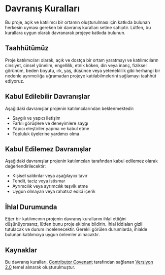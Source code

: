 # Davranış Kuralları

Bu proje, açık ve katılımcı bir ortamın oluşturulması için katkıda bulunan herkesin uyması gereken bir davranış kuralları setine sahiptir. Lütfen, bu kurallara uygun olarak davranarak projeye katkıda bulunun.

## Taahhütümüz

Proje katılımcıları olarak, açık ve dostça bir ortam yaratmayı ve katılımcıların cinsiyet, cinsel yönelim, engellilik, etnik köken, din veya inanç, fiziksel görünüm, beden boyutu, ırk, yaş, düşünce veya yeteneklilik gibi herhangi bir nedenle ayrımcılığa uğramadan projeye katılabilmelerini sağlamayı taahhüt ediyoruz.

## Kabul Edilebilir Davranışlar

Aşağıdaki davranışlar projenin katılımcılarından beklenmektedir:

- Saygılı ve yapıcı iletişim
- Farklı görüşlere ve deneyimlere saygı
- Yapıcı eleştiriler yapma ve kabul etme
- Topluluk üyelerine yardımcı olma

## Kabul Edilemez Davranışlar

Aşağıdaki davranışlar projenin katılımcıları tarafından kabul edilemez olarak değerlendirilecektir:

- Kişisel saldırılar veya aşağılayıcı tavır
- Tehdit, taciz veya istismar
- Ayrımcılık veya ayrımcılık teşvik etme
- Uygun olmayan veya rahatsız edici içerik

## İhlal Durumunda

Eğer bir katılımcının projenin davranış kurallarını ihlal ettiğini düşünüyorsanız, lütfen bunu proje ekibine bildirin. İhlal iddiaları gizli tutulacak ve durum incelenecektir. Gerekli görülen durumlarda, ihlalde bulunan katılımcıya uygun önlemler alınacaktır.

## Kaynaklar

Bu davranış kuralları, [Contributor Covenant](https://www.contributor-covenant.org) tarafından sağlanan [Versiyon 2.0](https://www.contributor-covenant.org/version/2/0/code_of_conduct.html) temel alınarak oluşturulmuştur.
